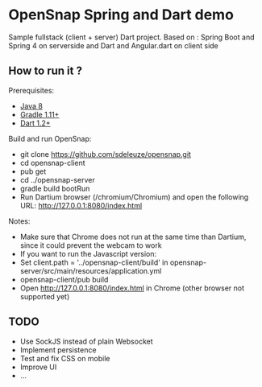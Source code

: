 # OpenSnap Spring and Dart demo

Sample fullstack (client + server) Dart project.
Based on : Spring Boot and Spring 4 on serverside and Dart and Angular.dart on client side

## How to run it ?

Prerequisites:
* [Java 8](https://jdk8.java.net/download.html)
* [Gradle 1.11+](http://www.gradle.org/)
* [Dart 1.2+](https://www.dartlang.org/)

Build and run OpenSnap:
* git clone https://github.com/sdeleuze/opensnap.git
* cd opensnap-client
* pub get
* cd ../opensnap-server
* gradle build bootRun
* Run Dartium browser (<dart-sdk>/chromium/Chromium) and open the following URL: http://127.0.0.1:8080/index.html

Notes:
* Make sure that Chrome does not run at the same time than Dartium, since it could prevent the webcam to work
* If you want to run the Javascript version:
 * Set client.path = '../opensnap-client/build' in opensnap-server/src/main/resources/application.yml
 * opensnap-client/pub build
 * Open http://127.0.0.1:8080/index.html in Chrome (other browser not supported yet)


## TODO

* Use SockJS instead of plain Websocket
* Implement persistence
* Test and fix CSS on mobile
* Improve UI
* ...

